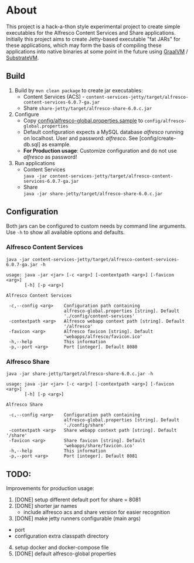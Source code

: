 # About
This project is a hack-a-thon style experimental project to create simple executables for the Alfresco Content Services and Share applications. Initially this project aims to create Jetty-based executable "fat JARs" for these applications, which may form the basis of compiling these applications into native binaries at some point in the future using [GraalVM](https://www.graalvm.org/) / [SubstrateVM](https://github.com/oracle/graal/tree/master/substratevm).

## Build

  1. Build by ```mvn clean package``` to create jar executables:
     - Content Services (ACS) - ```content-services-jetty/target/alfresco-content-services-6.0.7-ga.jar```
     - Share ```share-jetty/target/alfresco-share-6.0.c.jar```
  2. Configure
     - Copy [config/alfresco-global.properties.sample](config/alfresco-global.properties.sample) to ```config/alfresco-global.properties```
     - Default configuration expects a MySQL database *alfresco* running on localhost. User and password: *alfresco*. See [config/create-db.sql] as example.
     - **For Production usage**: Customize configuration and do not use *alfresco* as password!
  3. Run applications
     - Content Services   
       ```java -jar content-services-jetty/target/alfresco-content-services-6.0.7-ga.jar```
     - Share   
       ```java -jar share-jetty/target/alfresco-share-6.0.c.jar```


## Configuration
Both jars can be configured to custom needs by command line arguments. Use ```-h``` to show all available options and defaults.

### Alfresco Content Services
```java -jar content-services-jetty/target/alfresco-content-services-6.0.7-ga.jar -h```

```
usage: java -jar <jar> [-c <arg>] [-contextpath <arg>] [-favicon <arg>]
       [-h] [-p <arg>]

Alfresco Content Services

 -c,--config <arg>    Configuration path containing
                      alfresco-global.properties [string]. Default
                      './config/content-services'
 -contextpath <arg>   Alfresco webapp context path [string]. Default
                      '/alfresco'
 -favicon <arg>       Alfresco favicon [string]. Default
                      'webapps/alfresco/favicon.ico'
 -h,--help            This information
 -p,--port <arg>      Port [integer]. Default 8080
 ```

### Alfresco Share

```java -jar share-jetty/target/alfresco-share-6.0.c.jar -h```

```
usage: java -jar <jar> [-c <arg>] [-contextpath <arg>] [-favicon <arg>]
       [-h] [-p <arg>]

Alfresco Share

 -c,--config <arg>    Configuration path containing
                      alfresco-global.properties [string]. Default
                      './config/share'
 -contextpath <arg>   Share webapp context path [string]. Default '/share'
 -favicon <arg>       Share favicon [string]. Default
                      'webapps/share/favicon.ico'
 -h,--help            This information
 -p,--port <arg>      Port [integer]. Default 8081
 ```

## TODO:
Improvements for production usage:

1. [DONE] setup different default port for share = 8081
2. [DONE] shorter jar names
   - include alfresco acs and share version for easier recognition
3. [DONE] make jetty runners configurable (main args)
  - port
  - configuration extra classpath directory
4. setup docker and docker-compose file
5. [DONE] default alfresco-global properties
